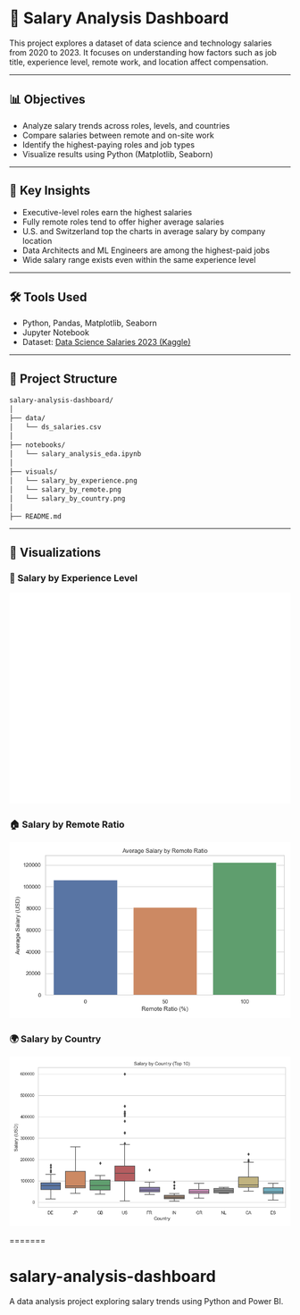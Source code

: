 # 💼 Salary Analysis Dashboard

This project explores a dataset of data science and technology salaries from 2020 to 2023. It focuses on understanding how factors such as job title, experience level, remote work, and location affect compensation.

---

## 📊 Objectives

- Analyze salary trends across roles, levels, and countries
- Compare salaries between remote and on-site work
- Identify the highest-paying roles and job types
- Visualize results using Python (Matplotlib, Seaborn)

---

## 🧠 Key Insights

- Executive-level roles earn the highest salaries
- Fully remote roles tend to offer higher average salaries
- U.S. and Switzerland top the charts in average salary by company location
- Data Architects and ML Engineers are among the highest-paid jobs
- Wide salary range exists even within the same experience level

---

## 🛠️ Tools Used

- Python, Pandas, Matplotlib, Seaborn
- Jupyter Notebook
- Dataset: [Data Science Salaries 2023 (Kaggle)](https://www.kaggle.com/datasets/ruchi798/data-science-job-salaries)

---

## 📂 Project Structure

```
salary-analysis-dashboard/
│
├── data/
│   └── ds_salaries.csv
│
├── notebooks/
│   └── salary_analysis_eda.ipynb
│
├── visuals/
│   └── salary_by_experience.png
│   └── salary_by_remote.png
│   └── salary_by_country.png
│
├── README.md
```

---

## 📸 Visualizations

### 👤 Salary by Experience Level
![Salary by Experience](visuals/salary_by_experience.png)

### 🏠 Salary by Remote Ratio
![Salary by Remote](visuals/salary_by_remote.png)

### 🌍 Salary by Country
![Salary by Country](visuals/salary_by_country.png)

=======
# salary-analysis-dashboard
A data analysis project exploring salary trends using Python and Power BI.

